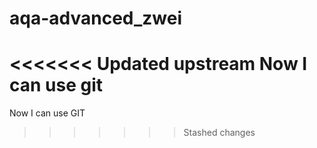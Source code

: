 # aqa-advanced_zwei
<<<<<<< Updated upstream
Now I can use git
=======
Now I can use GIT
>>>>>>> Stashed changes
